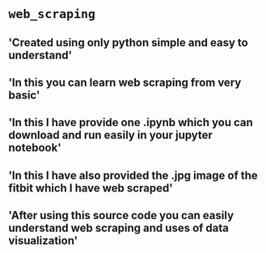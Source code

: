 # `web_scraping`
## 'Created using only python simple and easy to understand'

## 'In this you can learn web scraping from very basic'
## 'In this I have provide one .ipynb which you can download and run easily in your jupyter notebook'
## 'In this I have also provided the .jpg image of the fitbit which I have web scraped'
## 'After using this source code you can easily understand web scraping and uses of data visualization'

